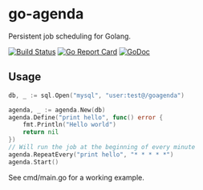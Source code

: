 # go-agenda
Persistent job scheduling for Golang.

[![Build Status](https://travis-ci.org/tssaini/go-agenda.svg?branch=master)](https://travis-ci.org/tssaini/go-agenda)
[![Go Report Card](https://goreportcard.com/badge/github.com/tssaini/go-agenda)](https://goreportcard.com/report/github.com/tssaini/go-agenda)
[![GoDoc](https://godoc.org/github.com/tssaini/go-agenda?status.svg)](https://godoc.org/github.com/tssaini/go-agenda)

## Usage

```go
db, _ := sql.Open("mysql", "user:test@/goagenda")

agenda, _ := agenda.New(db)
agenda.Define("print hello", func() error {
    fmt.Println("Hello world")
    return nil
})
// Will run the job at the beginning of every minute
agenda.RepeatEvery("print hello", "* * * * *")
agenda.Start()
```

See cmd/main.go for a working example.

